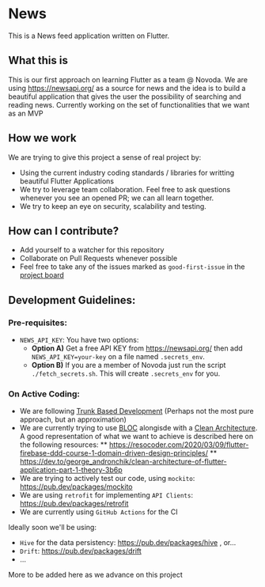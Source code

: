 # News

This is a News feed application written on Flutter.

## What this is

This is our first approach on learning Flutter as a team @ Novoda. We are using https://newsapi.org/ as a source for news and the idea is to build a beautiful application that gives the user the possibility of searching and reading news.
Currently working on the set of functionalities that we want as an MVP

## How we work

We are trying to give this project a sense of real project by:
* Using the current industry coding standards / libraries for writting beautiful Flutter Applications
* We try to leverage team collaboration. Feel free to ask questions whenever you see an opened PR; we can all learn together.
* We try to keep an eye on security, scalability and testing.

## How can I contribute?

* Add yourself to a watcher for this repository
* Collaborate on Pull Requests whenever possible
* Feel free to take any of the issues marked as `good-first-issue` in the [project board](https://github.com/novoda/multiplatform-playground/projects/1)

## Development Guidelines:
### Pre-requisites:

* `NEWS_API_KEY`: You have two options:
  - **Option A)** Get a free API KEY from https://newsapi.org/ then add `NEWS_API_KEY=your-key` on a file named `.secrets_env`.
  - **Option B)** If you are a member of Novoda just run the script `./fetch_secrets.sh`. This will create `.secrets_env` for you.

### On Active Coding:

* We are following [Trunk Based Development](https://trunkbaseddevelopment.com/) (Perhaps not the most pure approach, but an approximation)
* We are currently trying to use [BLOC](https://bloclibrary.dev/#/) alongisde with a [Clean Architecture](https://blog.cleancoder.com/uncle-bob/2012/08/13/the-clean-architecture.html). A good representation of what we want to achieve is described here on the following resources:
** https://resocoder.com/2020/03/09/flutter-firebase-ddd-course-1-domain-driven-design-principles/
** https://dev.to/george_andronchik/clean-architecture-of-flutter-application-part-1-theory-3b6p
* We are trying to actively test our code, using `mockito`: https://pub.dev/packages/mockito
* We are using `retrofit` for implementing `API Clients`: https://pub.dev/packages/retrofit
* We are currently using `GitHub Actions` for the CI

Ideally soon we'll be using:
* `Hive` for the data persistency: https://pub.dev/packages/hive , or...
* `Drift`: https://pub.dev/packages/drift
* ...

More to be added here as we advance on this project
